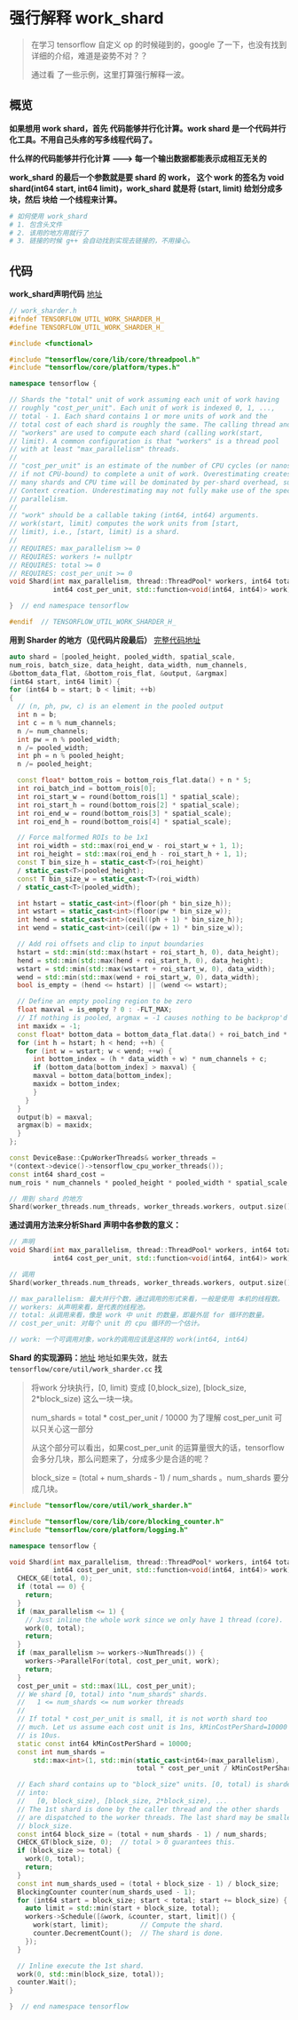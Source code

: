 # 强行解释 work_shard

> 在学习 tensorflow 自定义 op 的时候碰到的，google 了一下，也没有找到详细的介绍，难道是姿势不对？？ 
>
> 通过看 了一些示例，这里打算强行解释一波。



## 概览

**如果想用 work shard，首先 代码能够并行化计算。work shard 是一个代码并行化工具。不用自己头疼的写多线程代码了。**

**什么样的代码能够并行化计算 ---> 每一个输出数据都能表示成相互无关的**



**work_shard 的最后一个参数就是要 shard 的 work， 这个 work 的签名为 void shard(int64 start, int64 limit)，work_shard 就是将 (start, limit) 给划分成多块，然后 块给 一个线程来计算。**



``` python
# 如何使用 work_shard
# 1. 包含头文件
# 2. 该用的地方用就行了
# 3. 链接的时候 g++ 会自动找到实现去链接的，不用操心。
```





## 代码

**work_shard声明代码** [地址](https://github.com/KeithYin/Faster-RCNN_TFpy2/blob/master/lib/roi_pooling_layer/work_sharder.h)

```c++
// work_sharder.h
#ifndef TENSORFLOW_UTIL_WORK_SHARDER_H_
#define TENSORFLOW_UTIL_WORK_SHARDER_H_

#include <functional>

#include "tensorflow/core/lib/core/threadpool.h"
#include "tensorflow/core/platform/types.h"

namespace tensorflow {

// Shards the "total" unit of work assuming each unit of work having
// roughly "cost_per_unit". Each unit of work is indexed 0, 1, ...,
// total - 1. Each shard contains 1 or more units of work and the
// total cost of each shard is roughly the same. The calling thread and the
// "workers" are used to compute each shard (calling work(start,
// limit). A common configuration is that "workers" is a thread pool
// with at least "max_parallelism" threads.
//
// "cost_per_unit" is an estimate of the number of CPU cycles (or nanoseconds
// if not CPU-bound) to complete a unit of work. Overestimating creates too
// many shards and CPU time will be dominated by per-shard overhead, such as
// Context creation. Underestimating may not fully make use of the specified
// parallelism.
//
// "work" should be a callable taking (int64, int64) arguments.
// work(start, limit) computes the work units from [start,
// limit), i.e., [start, limit) is a shard.
//
// REQUIRES: max_parallelism >= 0
// REQUIRES: workers != nullptr
// REQUIRES: total >= 0
// REQUIRES: cost_per_unit >= 0
void Shard(int max_parallelism, thread::ThreadPool* workers, int64 total,
           int64 cost_per_unit, std::function<void(int64, int64)> work);

}  // end namespace tensorflow

#endif  // TENSORFLOW_UTIL_WORK_SHARDER_H_
```

**用到 Sharder 的地方（见代码片段最后）** [完整代码地址](https://github.com/KeithYin/Faster-RCNN_TFpy2/blob/master/lib/roi_pooling_layer/roi_pooling_op.cc)

```c++
auto shard = [pooled_height, pooled_width, spatial_scale,
num_rois, batch_size, data_height, data_width, num_channels,
&bottom_data_flat, &bottom_rois_flat, &output, &argmax]
(int64 start, int64 limit) {
for (int64 b = start; b < limit; ++b)
{
  // (n, ph, pw, c) is an element in the pooled output
  int n = b;
  int c = n % num_channels;
  n /= num_channels;
  int pw = n % pooled_width;
  n /= pooled_width;
  int ph = n % pooled_height;
  n /= pooled_height;

  const float* bottom_rois = bottom_rois_flat.data() + n * 5;
  int roi_batch_ind = bottom_rois[0];
  int roi_start_w = round(bottom_rois[1] * spatial_scale);
  int roi_start_h = round(bottom_rois[2] * spatial_scale);
  int roi_end_w = round(bottom_rois[3] * spatial_scale);
  int roi_end_h = round(bottom_rois[4] * spatial_scale);

  // Force malformed ROIs to be 1x1
  int roi_width = std::max(roi_end_w - roi_start_w + 1, 1);
  int roi_height = std::max(roi_end_h - roi_start_h + 1, 1);
  const T bin_size_h = static_cast<T>(roi_height)
  / static_cast<T>(pooled_height);
  const T bin_size_w = static_cast<T>(roi_width)
  / static_cast<T>(pooled_width);

  int hstart = static_cast<int>(floor(ph * bin_size_h));
  int wstart = static_cast<int>(floor(pw * bin_size_w));
  int hend = static_cast<int>(ceil((ph + 1) * bin_size_h));
  int wend = static_cast<int>(ceil((pw + 1) * bin_size_w));

  // Add roi offsets and clip to input boundaries
  hstart = std::min(std::max(hstart + roi_start_h, 0), data_height);
  hend = std::min(std::max(hend + roi_start_h, 0), data_height);
  wstart = std::min(std::max(wstart + roi_start_w, 0), data_width);
  wend = std::min(std::max(wend + roi_start_w, 0), data_width);
  bool is_empty = (hend <= hstart) || (wend <= wstart);

  // Define an empty pooling region to be zero
  float maxval = is_empty ? 0 : -FLT_MAX;
  // If nothing is pooled, argmax = -1 causes nothing to be backprop'd
  int maxidx = -1;
  const float* bottom_data = bottom_data_flat.data() + roi_batch_ind * num_channels * data_height * data_width;
  for (int h = hstart; h < hend; ++h) {
    for (int w = wstart; w < wend; ++w) {
      int bottom_index = (h * data_width + w) * num_channels + c;
      if (bottom_data[bottom_index] > maxval) {
      maxval = bottom_data[bottom_index];
      maxidx = bottom_index;
      }
  	}
  }
  output(b) = maxval;
  argmax(b) = maxidx;
  }
};

const DeviceBase::CpuWorkerThreads& worker_threads =
*(context->device()->tensorflow_cpu_worker_threads());
const int64 shard_cost =
num_rois * num_channels * pooled_height * pooled_width * spatial_scale;

// 用到 shard 的地方
Shard(worker_threads.num_threads, worker_threads.workers, output.size(), shard_cost, shard);
```



**通过调用方法来分析Shard 声明中各参数的意义：**

```c++
// 声明
void Shard(int max_parallelism, thread::ThreadPool* workers, int64 total,
           int64 cost_per_unit, std::function<void(int64, int64)> work);

// 调用
Shard(worker_threads.num_threads, worker_threads.workers, output.size(), shard_cost, shard);

// max_parallelism: 最大并行个数，通过调用的形式来看，一般是使用 本机的线程数。
// workers: 从声明来看，是代表的线程池。
// total: 从调用来看，像是 work 中 unit 的数量，即最外层 for 循环的数量。
// cost_per_unit: 对每个 unit 的 cpu 循环的一个估计。

// work: 一个可调用对象，work的调用应该是这样的 work(int64, int64)
```



**Shard 的实现源码：**[地址](https://github.com/tensorflow/tensorflow/blob/76b2c0630b850694d0fb3dd0b670b4d9e75d9513/tensorflow/core/util/work_sharder.cc) 地址如果失效，就去 `tensorflow/core/util/work_sharder.cc` 找

> 将work 分块执行，[0, limit) 变成 [0,block_size),  [block_size, 2*block_size) 这么一块一块。
>
> num_shards = total * cost_per_unit / 10000  为了理解 cost_per_unit 可以只关心这一部分
>
> 从这个部分可以看出，如果cost_per_unit 的运算量很大的话，tensorflow 会多分几块，那么问题来了，分成多少是合适的呢？
>
> block_size = (total + num_shards - 1) / num_shards 。num_shards 要分成几块。

```c++
#include "tensorflow/core/util/work_sharder.h"

#include "tensorflow/core/lib/core/blocking_counter.h"
#include "tensorflow/core/platform/logging.h"

namespace tensorflow {

void Shard(int max_parallelism, thread::ThreadPool* workers, int64 total,
           int64 cost_per_unit, std::function<void(int64, int64)> work) {
  CHECK_GE(total, 0);
  if (total == 0) {
    return;
  }
  if (max_parallelism <= 1) {
    // Just inline the whole work since we only have 1 thread (core).
    work(0, total);
    return;
  }
  if (max_parallelism >= workers->NumThreads()) {
    workers->ParallelFor(total, cost_per_unit, work);
    return;
  }
  cost_per_unit = std::max(1LL, cost_per_unit);
  // We shard [0, total) into "num_shards" shards.
  //   1 <= num_shards <= num worker threads
  //
  // If total * cost_per_unit is small, it is not worth shard too
  // much. Let us assume each cost unit is 1ns, kMinCostPerShard=10000
  // is 10us.
  static const int64 kMinCostPerShard = 10000;
  const int num_shards =
      std::max<int>(1, std::min(static_cast<int64>(max_parallelism),
                                total * cost_per_unit / kMinCostPerShard));

  // Each shard contains up to "block_size" units. [0, total) is sharded
  // into:
  //   [0, block_size), [block_size, 2*block_size), ...
  // The 1st shard is done by the caller thread and the other shards
  // are dispatched to the worker threads. The last shard may be smaller than
  // block_size.
  const int64 block_size = (total + num_shards - 1) / num_shards;
  CHECK_GT(block_size, 0);  // total > 0 guarantees this.
  if (block_size >= total) {
    work(0, total);
    return;
  }
  const int num_shards_used = (total + block_size - 1) / block_size;
  BlockingCounter counter(num_shards_used - 1);
  for (int64 start = block_size; start < total; start += block_size) {
    auto limit = std::min(start + block_size, total);
    workers->Schedule([&work, &counter, start, limit]() {
      work(start, limit);        // Compute the shard.
      counter.DecrementCount();  // The shard is done.
    });
  }

  // Inline execute the 1st shard.
  work(0, std::min(block_size, total));
  counter.Wait();
}

}  // end namespace tensorflow
```



